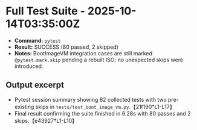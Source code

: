 # Full Test Suite - 2025-10-14T03:35:00Z

- **Command:** `pytest`
- **Result:** SUCCESS (80 passed, 2 skipped)
- **Notes:** BootImageVM integration cases are still marked `@pytest.mark.skip` pending a rebuilt ISO; no unexpected skips were introduced.

## Output excerpt

- Pytest session summary showing 82 collected tests with two pre-existing skips in `tests/test_boot_image_vm.py`.【21f190†L1-L17】
- Final result confirming the suite finished in 6.28s with 80 passes and 2 skips.【e43927†L1-L10】
